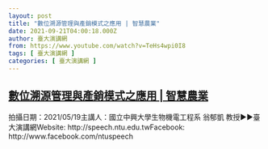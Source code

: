 ```yaml
---
layout: post
title: "數位溯源管理與產銷模式之應用 | 智慧農業"
date: 2021-09-21T04:00:18.000Z
author: 臺大演講網
from: https://www.youtube.com/watch?v=TeHs4wpi0I8
tags: [ 臺大演講網 ]
categories: [ 臺大演講網 ]
---
```

<!--1632196818000-->
[數位溯源管理與產銷模式之應用 | 智慧農業](https://www.youtube.com/watch?v=TeHs4wpi0I8)
------

<div>
拍攝日期：2021/05/19主講人：國立中興大學生物機電工程系 翁郁凱 教授►►臺大演講網Website: http://speech.ntu.edu.twFacebook: http://www.facebook.com/ntuspeech
</div>
